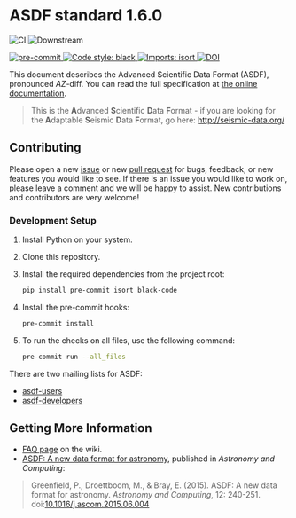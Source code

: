 ASDF standard 1.6.0
===================

![CI](https://github.com/asdf-format/asdf-standard/actions/workflows/ci.yml/badge.svg)
![Downstream](https://github.com/asdf-format/asdf-standard/actions/workflows/downstream.yml/badge.svg)

[
![pre-commit](https://img.shields.io/badge/pre--commit-enabled-brightgreen?logo=pre-commit&logoColor=white)
](https://github.com/pre-commit/pre-commit)
[
![Code style: black](https://img.shields.io/badge/code%20style-black-000000.svg)
](https://github.com/psf/black)
[
![Imports: isort](https://img.shields.io/badge/%20imports-isort-%231674b1?style=flat&labelColor=ef8336)
](https://pycqa.github.io/isort/)
[
![DOI](https://zenodo.org/badge/18113139.svg)
](https://zenodo.org/badge/latestdoi/18113139)

This document describes the Advanced Scientific Data Format (ASDF),
pronounced *AZ*-diff.  You can read the full specification at [the online documentation](http://asdf-standard.readthedocs.io/).

> This is the **A**dvanced **S**cientific **D**ata **F**ormat - if you are looking for the **A**daptable **S**eismic **D**ata **F**ormat, go here: http://seismic-data.org/


## Contributing
Please open a new [issue](https://github.com/spacetelescope/asdf-standard/issue) or new [pull request](https://github.com/spacetelescope/asdf-standard/pulls) for bugs, feedback, or new features you would like to see. If there is an issue you would like to work on, please leave a comment and we will be happy to assist. New contributions and contributors are very welcome!

### Development Setup
1. Install Python on your system.
2. Clone this repository.
3. Install the required dependencies from the project root:

   ```bash
   pip install pre-commit isort black-code

   ```
4. Install the pre-commit hooks:

   ```bash
   pre-commit install
   ```
5. To run the checks on all files, use the following command:
   ```bash
   pre-commit run --all_files

   ```

There are two mailing lists for ASDF:

* [asdf-users](https://groups.google.com/forum/#!forum/asdf-users)
* [asdf-developers](https://groups.google.com/forum/#!forum/asdf-developers)

## Getting More Information

* [FAQ page](https://github.com/spacetelescope/asdf-standard/wiki/FAQ) on the wiki.
* [ASDF: A new data format for astronomy](https://doi.org/10.1016/j.ascom.2015.06.004), published in *Astronomy and Computing*:

> Greenfield, P., Droettboom, M., & Bray, E. (2015). ASDF: A new data format for astronomy. *Astronomy and Computing*, 12: 240-251.
> doi:[10.1016/j.ascom.2015.06.004](https://doi.org/10.1016/j.ascom.2015.06.004)
